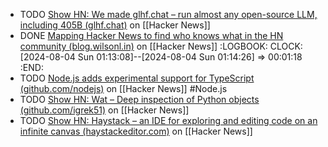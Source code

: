 - TODO [Show HN: We made glhf.chat – run almost any open-source LLM, including 405B (glhf.chat)](https://news.ycombinator.com/item?id=41052934) on [[Hacker News]]
- DONE [Mapping Hacker News to find who knows what in the HN community (blog.wilsonl.in)](https://news.ycombinator.com/item?id=41069527) on [[Hacker News]]
  :LOGBOOK:
  CLOCK: [2024-08-04 Sun 01:13:08]--[2024-08-04 Sun 01:14:26] =>  00:01:18
  :END:
- TODO [Node.js adds experimental support for TypeScript (github.com/nodejs)](https://news.ycombinator.com/item?id=41064351) on [[Hacker News]] #Node.js
- TODO [Show HN: Wat – Deep inspection of Python objects (github.com/igrek51)](https://news.ycombinator.com/item?id=41070428) on [[Hacker News]]
- TODO [Show HN: Haystack – an IDE for exploring and editing code on an infinite canvas (haystackeditor.com)](https://news.ycombinator.com/item?id=41068719) on [[Hacker News]]